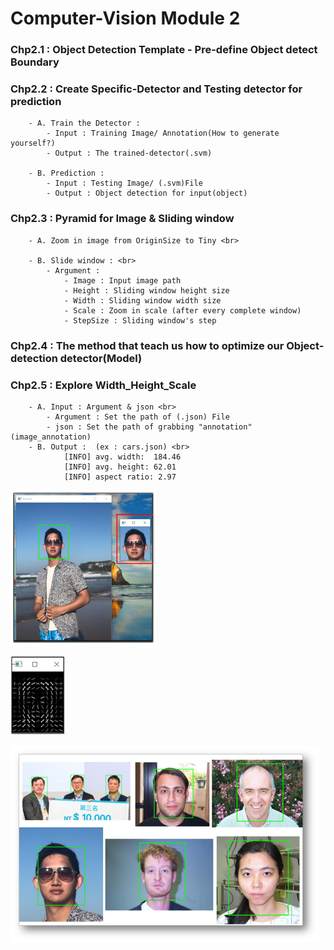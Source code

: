 # Computer-Vision Module 2

### Chp2.1 : Object Detection Template - Pre-define Object detect Boundary<br>
    
### Chp2.2 : Create Specific-Detector and Testing detector for prediction<br>
        - A. Train the Detector : 
            - Input : Training Image/ Annotation(How to generate yourself?)
            - Output : The trained-detector(.svm) 
            
        - B. Prediction : 
            - Input : Testing Image/ (.svm)File
            - Output : Object detection for input(object)
            
### Chp2.3 : Pyramid for Image & Sliding window<br>
        - A. Zoom in image from OriginSize to Tiny <br>
        
        - B. Slide window : <br>
            - Argument : 
                - Image : Input image path
                - Height : Sliding window height size
                - Width : Sliding window width size
                - Scale : Zoom in scale (after every complete window)
                - StepSize : Sliding window's step 
     
### Chp2.4 :  The method that teach us how to optimize our Object-detection detector(Model)<br>
    
### Chp2.5 : Explore Width_Height_Scale<br>
        - A. Input : Argument & json <br>
            - Argument : Set the path of (.json) File
            - json : Set the path of grabbing "annotation"(image_annotation)  
        - B. Output :  (ex : cars.json) <br>
                [INFO] avg. width:  184.46 
                [INFO] avg. height: 62.01
                [INFO] aspect ratio: 2.97
                
![image](Result_Image/chp_2_1_Template_Detector.png) <br>

![image](Result_Image/chp_2_2_Customize_Detector.png) <br>

![image](Result_Image/chp_2_2_Test_Detector.png) <br>
